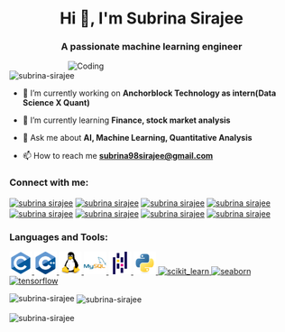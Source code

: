 <h1 align="center">Hi 👋, I'm Subrina Sirajee</h1>
<h3 align="center">A passionate machine learning engineer</h3>
<img align="right" alt="Coding" width="400" src="https://camo.githubusercontent.com/4aa77ea32aa4d7be626e833b160f3d8923c133cd32c34fefbdc43c8abfcff710/68747470733a2f2f63646e2e6472696262626c652e636f6d2f75736572732f323730343431342f73637265656e73686f74732f373436363930332f6d656469612f62303861623537363331366264343538326665663138396634373163643965352e676966">

<p align="left"> <img src="https://komarev.com/ghpvc/?username=subrina-sirajee&label=Profile%20views&color=0e75b6&style=flat" alt="subrina-sirajee" /> </p>

- 🔭 I’m currently working on **Anchorblock Technology as intern(Data Science X Quant)**

- 🌱 I’m currently learning **Finance, stock market analysis**

- 💬 Ask me about **AI, Machine Learning, Quantitative Analysis**

- 📫 How to reach me **subrina98sirajee@gmail.com**

<h3 align="left">Connect with me:</h3>
<p align="left">
<a href="https://linkedin.com/in/subrina sirajee" target="blank"><img align="center" src="https://raw.githubusercontent.com/rahuldkjain/github-profile-readme-generator/master/src/images/icons/Social/linked-in-alt.svg" alt="subrina sirajee" height="30" width="40" /></a>
<a href="https://kaggle.com/subrina sirajee" target="blank"><img align="center" src="https://raw.githubusercontent.com/rahuldkjain/github-profile-readme-generator/master/src/images/icons/Social/kaggle.svg" alt="subrina sirajee" height="30" width="40" /></a>
<a href="https://fb.com/subrina sirajee" target="blank"><img align="center" src="https://raw.githubusercontent.com/rahuldkjain/github-profile-readme-generator/master/src/images/icons/Social/facebook.svg" alt="subrina sirajee" height="30" width="40" /></a>
<a href="https://www.codechef.com/users/subrina sirajee" target="blank"><img align="center" src="https://cdn.jsdelivr.net/npm/simple-icons@3.1.0/icons/codechef.svg" alt="subrina sirajee" height="30" width="40" /></a>
<a href="https://www.hackerrank.com/subrina sirajee" target="blank"><img align="center" src="https://raw.githubusercontent.com/rahuldkjain/github-profile-readme-generator/master/src/images/icons/Social/hackerrank.svg" alt="subrina sirajee" height="30" width="40" /></a>
<a href="https://codeforces.com/profile/subrina sirajee" target="blank"><img align="center" src="https://raw.githubusercontent.com/rahuldkjain/github-profile-readme-generator/master/src/images/icons/Social/codeforces.svg" alt="subrina sirajee" height="30" width="40" /></a>
<a href="https://www.leetcode.com/subrina sirajee" target="blank"><img align="center" src="https://raw.githubusercontent.com/rahuldkjain/github-profile-readme-generator/master/src/images/icons/Social/leet-code.svg" alt="subrina sirajee" height="30" width="40" /></a>
<a href="https://auth.geeksforgeeks.org/user/subrina sirajee" target="blank"><img align="center" src="https://raw.githubusercontent.com/rahuldkjain/github-profile-readme-generator/master/src/images/icons/Social/geeks-for-geeks.svg" alt="subrina sirajee" height="30" width="40" /></a>
</p>

<h3 align="left">Languages and Tools:</h3>
<p align="left"> <a href="https://www.cprogramming.com/" target="_blank" rel="noreferrer"> <img src="https://raw.githubusercontent.com/devicons/devicon/master/icons/c/c-original.svg" alt="c" width="40" height="40"/> </a> <a href="https://www.w3schools.com/cpp/" target="_blank" rel="noreferrer"> <img src="https://raw.githubusercontent.com/devicons/devicon/master/icons/cplusplus/cplusplus-original.svg" alt="cplusplus" width="40" height="40"/> </a> <a href="https://www.linux.org/" target="_blank" rel="noreferrer"> <img src="https://raw.githubusercontent.com/devicons/devicon/master/icons/linux/linux-original.svg" alt="linux" width="40" height="40"/> </a> <a href="https://www.mysql.com/" target="_blank" rel="noreferrer"> <img src="https://raw.githubusercontent.com/devicons/devicon/master/icons/mysql/mysql-original-wordmark.svg" alt="mysql" width="40" height="40"/> </a> <a href="https://pandas.pydata.org/" target="_blank" rel="noreferrer"> <img src="https://raw.githubusercontent.com/devicons/devicon/2ae2a900d2f041da66e950e4d48052658d850630/icons/pandas/pandas-original.svg" alt="pandas" width="40" height="40"/> </a> <a href="https://www.python.org" target="_blank" rel="noreferrer"> <img src="https://raw.githubusercontent.com/devicons/devicon/master/icons/python/python-original.svg" alt="python" width="40" height="40"/> </a> <a href="https://scikit-learn.org/" target="_blank" rel="noreferrer"> <img src="https://upload.wikimedia.org/wikipedia/commons/0/05/Scikit_learn_logo_small.svg" alt="scikit_learn" width="40" height="40"/> </a> <a href="https://seaborn.pydata.org/" target="_blank" rel="noreferrer"> <img src="https://seaborn.pydata.org/_images/logo-mark-lightbg.svg" alt="seaborn" width="40" height="40"/> </a> <a href="https://www.tensorflow.org" target="_blank" rel="noreferrer"> <img src="https://www.vectorlogo.zone/logos/tensorflow/tensorflow-icon.svg" alt="tensorflow" width="40" height="40"/> </a> </p>

<p><img align="left" src="https://github-readme-stats.vercel.app/api/top-langs?username=subrina-sirajee&show_icons=true&locale=en&layout=compact" alt="subrina-sirajee" /></p>

<p>&nbsp;<img align="center" src="https://github-readme-stats.vercel.app/api?username=subrina-sirajee&show_icons=true&locale=en" alt="subrina-sirajee" /></p>

<p><img align="center" src="https://github-readme-streak-stats.herokuapp.com/?user=subrina-sirajee&" alt="subrina-sirajee" /></p>
